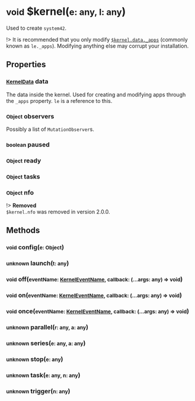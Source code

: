 # <small>void</small> $kernel(<small>e: any, l: any</small>)
Used to create `system42`.

!> It is recommended that you only modify [`$kernel.data._apps`](/api/interfaces/KernelData.md#objectltstringappgt-_apps) (commonly known as `le._apps`). Modifying anything else may corrupt your installation.
## Properties
### <small>[KernelData](/api/interfaces/KernelData.md)</small> data
The data inside the kernel. Used for creating and modifying apps through the `_apps` property. `le` is a reference to this.
### <small>Object</small> observers
Possibly a list of `MutationObserver`s.
### <small>boolean</small> paused
### <small>Object</small> ready
### <small>Object</small> tasks
### <small>Object</small> nfo
!> <strong>Removed</strong><br>
`$kernel.nfo` was removed in version 2.0.0.
## Methods
### <small>void</small> config(<small>e: Object</small>)
### <small>unknown</small> launch(<small>t: any</small>)
### <small>void</small> off(<small>eventName:&nbsp;[KernelEventName](api/types/KernelEventName.md), callback: (...args: any) => void</small>)
### <small>void</small> on(<small>eventName:&nbsp;[KernelEventName](api/types/KernelEventName.md), callback: (...args: any) => void</small>)
### <small>void</small> once(<small>eventName:&nbsp;[KernelEventName](api/types/KernelEventName.md), callback: (...args: any) => void</small>)
### <small>unknown</small> parallel(<small>r: any, a: any</small>)
### <small>unknown</small> series(<small>e: any, a: any</small>)
### <small>unknown</small> stop(<small>e: any</small>)
### <small>unknown</small> task(<small>e: any, n: any</small>)
### <small>unknown</small> trigger(<small>n: any</small>)